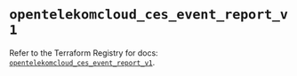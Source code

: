# `opentelekomcloud_ces_event_report_v1`

Refer to the Terraform Registry for docs: [`opentelekomcloud_ces_event_report_v1`](https://registry.terraform.io/providers/opentelekomcloud/opentelekomcloud/1.36.51/docs/resources/ces_event_report_v1).
